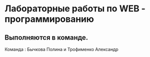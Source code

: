 # Лабораторные работы по WEB - программированию
## Выполняются в команде.
Команда : Бычкова Полина и Трофименко Александр
